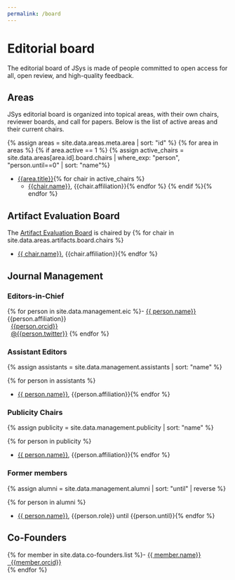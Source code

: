 ```yaml
---
permalink: /board
---
```


# Editorial board

The editorial board of JSys is made of people committed to open access for all, open review, and high-quality feedback.

## Areas

JSys editorial board is organized into topical areas, with their own chairs, reviewer boards, and call for papers. Below is the list of active areas and their current chairs.

<!-- I tried compacting with <summary> but it is not supported by Jekyll by default. Here is how it can be done if we really want it.:
http://movb.de/jekyll-details-support.html -->

<!-- Loop through all areas -->
{% assign areas = site.data.areas.meta.area | sort: "id" %}
{% for area in areas %}
{% if area.active == 1 %}
{% assign active_chairs = site.data.areas[area.id].board.chairs | where_exp: "person", "person.until==0" | sort: "name"%}
- [{{area.title}}](/cfp_{{area.id}}/){% for chair in active_chairs %}
  - [{{chair.name}}]({{chair.webpage}}), {{chair.affiliation}}{% endfor %}
{% endif %}{% endfor %}<!-- Loop through all areas -->

## Artifact Evaluation Board

The [Artifact Evaluation Board](/cfp_artifacts/) is chaired by
{% for chair in site.data.areas.artifacts.board.chairs %}
  - [{{ chair.name}}]({{chair.webpage}}), {{chair.affiliation}}{% endfor %}

## Journal Management

### Editors-in-Chief

{% for person in site.data.management.eic %}- [{{ person.name}}]({{person.webpage}})  
    {{person.affiliation}}  
    <i class="fab fa-orcid"></i>   &nbsp; [{{person.orcid}}](https://orcid.org/{{person.orcid}})  
    <i class="fab fa-twitter"></i> &nbsp; [@{{person.twitter}}](https://twitter.com/{{person.twitter}})
{% endfor %}

### Assistant Editors

{% assign assistants = site.data.management.assistants | sort: "name" %}

{% for person in assistants %}
- [{{ person.name}}]({{person.webpage}}), {{person.affiliation}}{% endfor %}

### Publicity Chairs

{% assign publicity = site.data.management.publicity | sort: "name" %}

{% for person in publicity %}
- [{{ person.name}}]({{person.webpage}}), {{person.affiliation}}{% endfor %}

### Former members

{% assign alumni = site.data.management.alumni | sort: "until" | reverse %}

{% for person in alumni %}
- [{{ person.name}}]({{person.webpage}}), {{person.role}} until {{person.until}}{% endfor %}

## Co-Founders

{% for member in site.data.co-founders.list %}- [{{ member.name}}]({{member.webpage}})  
    [<i class="fab fa-orcid"></i>   &nbsp; {{member.orcid}}](https://orcid.org/{{member.orcid}})  
{% endfor %}

